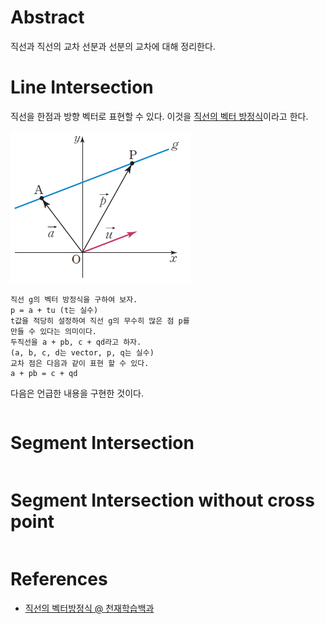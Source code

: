 # Abstract

직선과 직선의 교차 선분과 선분의 교차에 대해 정리한다.

# Line Intersection

직선을 한점과 방향 벡터로 표현할 수 있다. 이것을 [직선의 벡터
방정식](http://koc.chunjae.co.kr/Dic/dicDetail.do?idx=22585)이라고
한다.

![](../_img/line_vector_eq.png)

```
직선 g의 벡터 방정식을 구하여 보자.
p = a + tu (t는 실수)
t값을 적당히 설정하여 직선 g의 무수히 많은 점 p를
만들 수 있다는 의미이다.
두직선을 a + pb, c + qd라고 하자.
(a, b, c, d는 vector, p, q는 실수)
교차 점은 다음과 같이 표현 할 수 있다.
a + pb = c + qd

```

다음은 언급한 내용을 구현한 것이다.

```cpp
```

# Segment Intersection


```cpp
```

# Segment Intersection without cross point

```cpp
```


# References

* [직선의 벡터방정식 @ 천재학습백과](http://koc.chunjae.co.kr/Dic/dicDetail.do?idx=22585)
